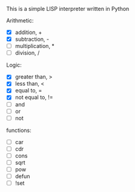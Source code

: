 This is a simple LISP interpreter written in Python

Arithmetic:
- [X] addition, +
- [X] subtraction, -
- [ ] multiplication, *
- [ ] division, /

Logic:
- [X] greater than, >
- [X] less than, <
- [X] equal to, =
- [X] not equal to, !=
- [ ] and
- [ ] or
- [ ] not

functions:
- [ ] car
- [ ] cdr
- [ ] cons
- [ ] sqrt
- [ ] pow
- [ ] defun
- [ ] !set
